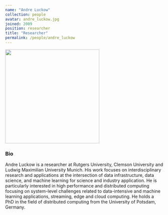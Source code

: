 ```yaml
---
name: "Andre Luckow"
collection: people
avatar: andre_luckow.jpg
joined: 2009
position: researcher
title: "Researcher"
permalink: /people/andre_luckow
---
```


<img width="300" src="{{site.baseurl}}/images/people/{{page.avatar}}" data-action="zoom">

### Bio

Andre Luckow is a researcher at Rutgers University, Clemson University and Ludwig Maximilian University Munich. His work focuses on interdisciplinary research and applications at the intersection of data infrastructure, data science, and machine learning for science and industry application. He is particularly interested in high performance and distributed computing focusing on system-level challenges related to data-intensive and machine learning applications, streaming, edge and cloud computing. He holds a PhD in the field of distributed computing from the University of Potsdam, Germany.
